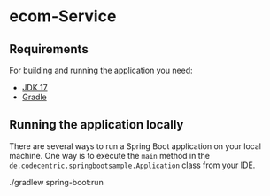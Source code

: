 # ecom-Service



## Requirements

For building and running the application you need:

- [JDK 17](http://www.oracle.com/technetwork/java/javase/downloads/jdk17-downloads-2133151.html)
- [Gradle](https://ww.gradle.org)

## Running the application locally

There are several ways to run a Spring Boot application on your local machine. One way is to execute the `main` method in the `de.codecentric.springbootsample.Application` class from your IDE.

./gradlew spring-boot:run


